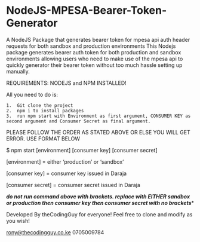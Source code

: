 # NodeJS-MPESA-Bearer-Token-Generator
A NodeJS Package that generates bearer token for mpesa api auth header requests for both sandbox and production environments
This Nodejs package generates bearer auth token for both production and sandbox environments allowing users who need to make use of the mpesa api to quickly generator their bearer token without too much  hassle setting up manually. 

REQUIREMENTS: NODEJS and NPM INSTALLED!

All you need to do is:

	1.	Git clone the project
	2.	npm i to install packages
	3.	run npm start with Environment as first argument, CONSUMER KEY as second argument and Consumer Secret as final argument. 
  
  PLEASE FOLLOW THE ORDER AS STATED ABOVE OR ELSE YOU WILL GET ERROR. USE FORMAT BELOW


$ npm start [environment] [consumer key] [consumer secret]

[environment] = either ‘production’ or ‘sandbox’

[consumer key]  = consumer key issued in Daraja

[consumer secret] = consumer secret issued in Daraja


***do not run command above with brackets. replace with EITHER sandbox or production then consumer key then consumer secret with no brackets****


Developed By theCodingGuy for everyone! Feel free to clone and modify as you wish! 

rony@thecodingguy.co.ke
0705009784
